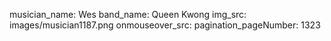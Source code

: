musician_name: Wes
band_name: Queen Kwong
img_src: images/musician1187.png
onmouseover_src: 
pagination_pageNumber: 1323